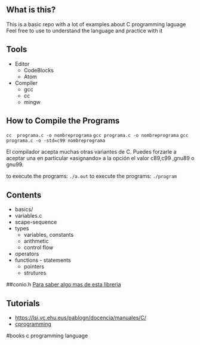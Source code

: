 ## What is this?
This is a basic repo with a lot of examples about C programming laguage
Feel free to use to understand the language and practice with it

## Tools
- Editor
  - CodeBlocks
  - Atom
- Compiler
  - gcc
  - cc
  - mingw

## How to Compile the Programs
`cc  programa.c -o nombreprograma`
`gcc programa.c -o nombreprograma`
`gcc programa.c -o -std=c99 nombreprograma`

El compilador acepta muchas otras variantes de C. Puedes forzarle a aceptar una en particular «asignando» a la opción el valor c89,c99 ,gnu89 o gnu99.

to execute the programs: `./a.out`
to execute the programs: `./program`

## Contents
  - basics/
  - variables.c
  - scape-sequence
  - types
 	- variables, constants
	- arithmetic
	- control flow
  - operators
  - functions
		- statements
	- pointers
	- strutures


##conio.h
[Para saber algo mas de esta libreria](http://gmartinezs.blogspot.pe/2010/10/porque-no-debemos-utilizar-la-libreria.html)

## Tutorials
- https://lsi.vc.ehu.eus/pablogn/docencia/manuales/C/
- [cprogramming](http://www.cprogramming.com/)

#books
c programming language
